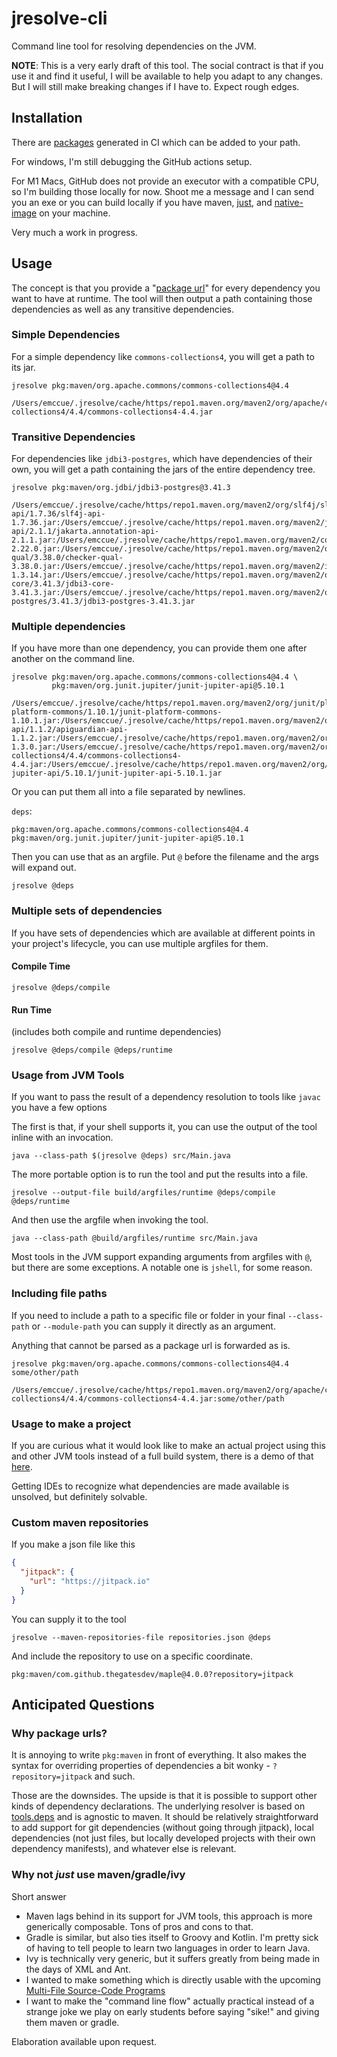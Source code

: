 # jresolve-cli

Command line tool for resolving dependencies on the JVM.

**NOTE**: This is a very early draft of this tool. The social contract is that
if you use it and find it useful, I will be available to help you adapt to any changes. But I will
still make breaking changes if I have to. Expect rough edges.

## Installation

There are [packages](https://github.com/bowbahdoe/jresolve-cli/actions/runs/6788974508)
generated in CI which can be added to your path. 

For windows, I'm still debugging the GitHub actions setup.

For M1 Macs, GitHub does not provide an executor with a compatible CPU, so I'm building
those locally for now. Shoot me a message and I can send you an exe or you can build locally if
you have maven, [just](https://github.com/casey/just), and [native-image](https://www.graalvm.org/22.0/reference-manual/native-image/) on your machine.

Very much a work in progress.

## Usage

The concept is that you provide a "[package url](https://github.com/package-url/purl-spec)"
for every dependency you want to have at runtime. The tool will then output
a path containing those dependencies as well as any transitive dependencies.

### Simple Dependencies

For a simple dependency like `commons-collections4`, you will get a path
to its jar.


```
jresolve pkg:maven/org.apache.commons/commons-collections4@4.4
```

```
/Users/emccue/.jresolve/cache/https/repo1.maven.org/maven2/org/apache/commons/commons-collections4/4.4/commons-collections4-4.4.jar
```

### Transitive Dependencies

For dependencies like `jdbi3-postgres`, which have dependencies of their own,
you will get a path containing the jars of the entire dependency tree.

```
jresolve pkg:maven/org.jdbi/jdbi3-postgres@3.41.3
```

```
/Users/emccue/.jresolve/cache/https/repo1.maven.org/maven2/org/slf4j/slf4j-api/1.7.36/slf4j-api-1.7.36.jar:/Users/emccue/.jresolve/cache/https/repo1.maven.org/maven2/jakarta/annotation/jakarta.annotation-api/2.1.1/jakarta.annotation-api-2.1.1.jar:/Users/emccue/.jresolve/cache/https/repo1.maven.org/maven2/com/google/errorprone/error_prone_annotations/2.22.0/error_prone_annotations-2.22.0.jar:/Users/emccue/.jresolve/cache/https/repo1.maven.org/maven2/org/checkerframework/checker-qual/3.38.0/checker-qual-3.38.0.jar:/Users/emccue/.jresolve/cache/https/repo1.maven.org/maven2/io/leangen/geantyref/geantyref/1.3.14/geantyref-1.3.14.jar:/Users/emccue/.jresolve/cache/https/repo1.maven.org/maven2/org/jdbi/jdbi3-core/3.41.3/jdbi3-core-3.41.3.jar:/Users/emccue/.jresolve/cache/https/repo1.maven.org/maven2/org/jdbi/jdbi3-postgres/3.41.3/jdbi3-postgres-3.41.3.jar
```

### Multiple dependencies

If you have more than one dependency, you can provide them one after another on the command line.

```
jresolve pkg:maven/org.apache.commons/commons-collections4@4.4 \
         pkg:maven/org.junit.jupiter/junit-jupiter-api@5.10.1
```

```
/Users/emccue/.jresolve/cache/https/repo1.maven.org/maven2/org/junit/platform/junit-platform-commons/1.10.1/junit-platform-commons-1.10.1.jar:/Users/emccue/.jresolve/cache/https/repo1.maven.org/maven2/org/apiguardian/apiguardian-api/1.1.2/apiguardian-api-1.1.2.jar:/Users/emccue/.jresolve/cache/https/repo1.maven.org/maven2/org/opentest4j/opentest4j/1.3.0/opentest4j-1.3.0.jar:/Users/emccue/.jresolve/cache/https/repo1.maven.org/maven2/org/apache/commons/commons-collections4/4.4/commons-collections4-4.4.jar:/Users/emccue/.jresolve/cache/https/repo1.maven.org/maven2/org/junit/jupiter/junit-jupiter-api/5.10.1/junit-jupiter-api-5.10.1.jar
```

Or you can put them all into a file separated by newlines.

`deps`:

```
pkg:maven/org.apache.commons/commons-collections4@4.4
pkg:maven/org.junit.jupiter/junit-jupiter-api@5.10.1
```

Then you can use that as an argfile. Put `@` before the filename and the args will
expand out.

```
jresolve @deps
```

### Multiple sets of dependencies

If you have sets of dependencies which are available at different points in
your project's lifecycle, you can use multiple argfiles for them.

#### Compile Time

```
jresolve @deps/compile
```

#### Run Time

(includes both compile and runtime dependencies)
```
jresolve @deps/compile @deps/runtime
```

### Usage from JVM Tools

If you want to pass the result of a dependency resolution to tools like `javac` you have a few options

The first is that, if your shell supports it, you can use the output of the tool inline
with an invocation.

```
java --class-path $(jresolve @deps) src/Main.java
```

The more portable option is to run the tool and put the results into a file.

```
jresolve --output-file build/argfiles/runtime @deps/compile @deps/runtime
```

And then use the argfile when invoking the tool.

```
java --class-path @build/argfiles/runtime src/Main.java
```

Most tools in the JVM support expanding arguments from argfiles with `@`, but there
are some exceptions. A notable one is `jshell`, for some reason.

### Including file paths

If you need to include a path to a specific file or folder in your final `--class-path` or `--module-path`
you can supply it directly as an argument.

Anything that cannot be parsed as a package url is forwarded as is.

```
jresolve pkg:maven/org.apache.commons/commons-collections4@4.4 some/other/path
```

```
/Users/emccue/.jresolve/cache/https/repo1.maven.org/maven2/org/apache/commons/commons-collections4/4.4/commons-collections4-4.4.jar:some/other/path
```

### Usage to make a project

If you are curious what it would look like to make an actual project using this
and other JVM tools instead of a full build system, there is a demo of that [here](https://github.com/bowbahdoe/jresolve-example-simple/tree/main).

Getting IDEs to recognize what dependencies are made available is unsolved, but definitely solvable.

### Custom maven repositories

If you make a json file like this

```json 
{
  "jitpack": {
    "url": "https://jitpack.io"
  }
}
```

You can supply it to the tool

```
jresolve --maven-repositories-file repositories.json @deps
```

And include the repository to use on a specific coordinate.

```
pkg:maven/com.github.thegatesdev/maple@4.0.0?repository=jitpack
```

## Anticipated Questions


### Why package urls?

It is annoying to write `pkg:maven` in front of everything. It also makes the syntax for overriding
properties of dependencies a bit wonky - `?repository=jitpack` and such.

Those are the downsides. The upside is that it is possible to support other kinds of dependency declarations.
The underlying resolver is based on [tools.deps](https://github.com/clojure/tools.deps) and is agnostic to maven.
It should be relatively straightforward to add support for git dependencies (without going through jitpack), local 
dependencies (not just files, but locally developed projects with their own dependency manifests), and whatever
else is relevant.

### Why not _just_ use maven/gradle/ivy

Short answer

* Maven lags behind in its support for JVM tools, this approach is more generically composable.
Tons of pros and cons to that.
* Gradle is similar, but also ties itself to Groovy and Kotlin. I'm pretty sick of having to tell people to
learn two languages in order to learn Java.
* Ivy is technically very generic, but it suffers greatly from being made in the days of XML and Ant.
* I wanted to make something which is directly usable with the upcoming [Multi-File Source-Code Programs](https://bugs.openjdk.org/browse/JDK-8304400)
* I want to make the "command line flow" actually practical instead of a strange joke we play on early students before saying "sike!"
and giving them maven or gradle.

Elaboration available upon request.

